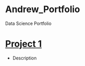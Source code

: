 # Andrew_Portfolio
Data Science Portfolio
# [Project 1](https://github.com/AKing2713/AndrewKing_Portfolio/blob/main/FakeNewsDetector/FakeNewsDetector.ipynb)
* Description
